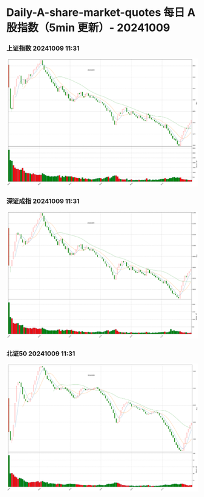 
# Daily-A-share-market-quotes 每日 A 股指数（5min 更新）- 20241009

### 上证指数 20241009 11:31
![](./fig/2024/10/20241009-sh000001.png)

### 深证成指 20241009 11:31
![](./fig/2024/10/20241009-sz399001.png)

### 北证50 20241009 11:31
![](./fig/2024/10/20241009-bj899050.png)
